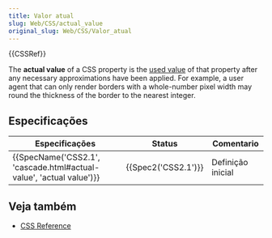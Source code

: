 ```yaml
---
title: Valor atual
slug: Web/CSS/actual_value
original_slug: Web/CSS/Valor_atual
---
```


{{CSSRef}}

The **actual value** of a CSS property is the [used value](/pt-BR/docs/Web/CSS/used_value) of that property after any necessary approximations have been applied. For example, a user agent that can only render borders with a whole-number pixel width may round the thickness of the border to the nearest integer.

## Especificações

| Especificações                                                      | Status              | Comentario        |
| ------------------------------------------------------------------- | ------------------- | ----------------- |
| {{SpecName('CSS2.1', 'cascade.html#actual-value', 'actual value')}} | {{Spec2('CSS2.1')}} | Definição inicial |

## Veja também

- [CSS Reference](/pt-BR/docs/Web/CSS/Reference)
